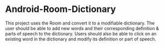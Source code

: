 # Android-Room-Dictionary
This project uses the Room and convert it to a modifiable dictionary. The user should be able to add new words and their corresponding definition &amp; parts of speech to the dictionary. Users should also be able to click on an existing word in the dictionary and modify its definition or part of speech.
